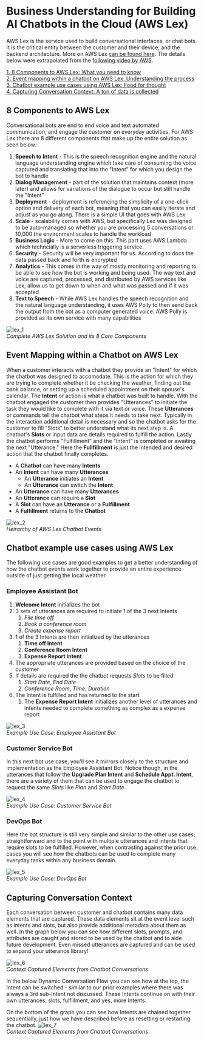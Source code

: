 # Business Understanding for Building AI Chatbots in the Cloud (AWS Lex)
AWS Lex is the service used to build conversational interfaces, or chat bots. It is the critical entity between the customer and their device, and the backend architecture. More on AWS Lex [can be found here](https://aws.amazon.com/lex). The details below were extrapolated from the [following video by AWS](https://youtu.be/qe9nRU6ZHAI).

[1. 8 Components to AWS Lex: What you need to know](#8-components-to-aws-lex)</br>
[2. Event mapping within a chatbot on AWS Lex:  Understanding the process](#event-mapping-within-a-chatbot-on-aws-lex)</br>
[3. Chatbot example use cases using AWS Lex:  Food for thought](#chatbot-example-use-cases-using-aws-lex)<br/>
[4. Capturing Conversation Context:  A ton of data is collected](#capturing-conversation-context)


## 8 Components to AWS Lex
Conversational bots are end to end voice and text automated communication, and engage the customer on everyday activities. For AWS Lex there are 8 different components that make up the entire solution as seen below:</br>
1. **Speech to Intent** - This is the speech recognition engine and the natural language understanding engine which take care of consuming the voice captured and translating that into the "Intent" for which you design the bot to handle
2. **Dialog Management** - part of the solution that maintains context (more later) and allows for variations of the dialogue to occur but still handle the "Intent"
3. **Deployment** - deployment is referencing the simplicity of a one-click option and delivery of each bot, meaning that you can easily iterate and adjust as you go along. There is a simple UI that goes with AWS Lex
4. **Scale** - scalability comes with AWS, but specifically Lex was designed to be auto-managed so whether you are processing 5 conversations or 10,000 the environment scales to handle the workload
5. **Business Logic** - More to come on this. This part uses AWS Lambda which techncially is a serverless triggering service.
6. **Security** - Security will be very important for us. According to docs the data passed back and forth is encrypted
7. **Analytics** - This comes in the way of mostly monitoring and reporting to be able to see how the bot is working and being used. The way text and voice are captured, processed, and distributed by AWS services like Lex, allow us to get down to when and what was passed and if it was accepted
8. **Text to Speech** - While AWS Lex handles the speech recognition and the natural language understanding, it uses AWS Polly to then send back the output from the bot as a computer generated voice. AWS Polly is provided as its own service with many capabilities

![lex_1](/training/images/aws_lex_arch_1.PNG)
</br>*Complete AWS Lex Solution and its 8 Core Components*

## Event Mapping within a Chatbot on AWS Lex 
When a customer interacts with a chatbot they provide an "Intent" for which the chatbot was designed to accomodate. This is the action for which they are trying to complete whether it be checking the weather, finding out the bank balance, or setting up a scheduled appointment on their spouse's calendar. The **Intent** or action is what a chatbot was built to handle. With the chatbot engaged the customer then provides "Utterances" to initiate the task they would like to complete with it via text or voice. These **Utterances** or commands tell the chatbot what steps it needs to take next. Typically in the interaction additional detail is necessary and so the chatbot asks for the customer to fill "Slots" to better understand what its next step is. A chatbot's **Slots** or input data are details required to fulfill the action. Lastly the chatbot performs "Fulfillment" and the "Intent" is completed or awaiting the next "Utterance." Here the **Fullfillment** is just the intended and desired action that the chatbot finally completes.

* A **Chatbot** can have many **Intents**
* An **Intent** can have many **Utterances**
  - An **Utterance** initiates an **Intent**
  - An **Utterance** can switch the **Intent**
* An **Utterance** can have many **Utterances** 
* An **Utterance** can require a  **Slot**
* A **Slot** can have an **Utterance** or a **Fulfillment**
* A **Fulfillment** returns to the **Chatbot**

![lex_2](/training/images/aws_lex_arch_2.PNG)
</br>*Heirarchy of AWS Lex Chatbot Events*

## Chatbot example use cases using AWS Lex
The following use cases are good examples to get a better understanding of how the chatbot events work together to provide an entire experience outside of just getting the local weather.

### Employee Assistant Bot
1. **Welcome Intent** initializes the bot
2. 3 sets of utterances are required to initiate 1 of the 3 next Intents
   1. *File time off*
   2. *Book a conference room*
   3. *Create expense report*
3. 1 of the 3 Intents are then initialized by the utterances
   1. **Time off Intent**
   2. **Conference Room Intent**
   3. **Expense Report Intent**
4. The appropriate utterances are provided based on the choice of the customer
5. If details are required the the chatbot requests *Slots* to be filled
   1. *Start Date*, *End Date*
   2. *Conference Room*, *Time*, *Duration*
6. The Intent is fulfilled and has returned to the start
   1. The **Expense Report Intent** initializes another level of utterances and intents needed to complete something as complex as a expense report
  
![lex_3](/training/images/aws_lex_arch_3.PNG)
</br>*Example Use Case:  Employee Assistant Bot*

### Customer Service Bot
In this next bot use case, you'll see it mirrors closely to the structure and implementation as the Employee Assistant Bot. Notice though, in the utterances that follow the **Upgrade Plan Intent** and **Schedule Appt. Intent**, there are a variety of them that can be used to engage the chatbot to request the same *Slots* like *Plan* and *Start Date*.

![lex_4](/training/images/aws_lex_arch_4.PNG)
</br>*Example Use Case:  Customer Service Bot*

### DevOps Bot
Here the bot structure is still very simple and similar to the other use cases; straightforward and to the point with multiple utterances and intents that require slots to be fulfilled. However, when contrasting against the prior use cases you will see how the chatbots can be used to complete many everyday tasks within any business domain.

![lex_5](/training/images/aws_lex_arch_5.PNG)
</br>*Example Use Case:  DevOps Bot*

## Capturing Conversation Context
Each conversation between customer and chatbot contains many data elements that are captured. These data elements sit at the event level such as intents and slots, but also provide additional metadata about them as well. In the graph below you can see how different slots, prompts, and attributes are caught and stored to be used by the chatbot and to aide future development. Even missed utterances are captured and can be used to expand your utterance library!

![lex_6](/training/images/aws_lex_arch_6.PNG)
</br>*Context Captured Elements from Chatbot Conversations*

In the below Dynamic Conversation Flow you can see how at the top, the Intent can be switched - similar to our prior examples where there was always a 3rd sub-Intent not discussed. These Intents continue on with their own utterances, slots, fulfillment, and yes, more Intents.

On the bottom of the graph you can see how Intents are chained together sequentially, just how we have described before as resetting or restarting the chatbot.
![lex_7](/training/images/aws_lex_arch_7.PNG)
</br>*Context Captured Elements from Chatbot Conversations*
